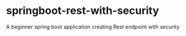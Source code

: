 # springboot-rest-with-security
A beginner spring boot application creating Rest endpoint with security
